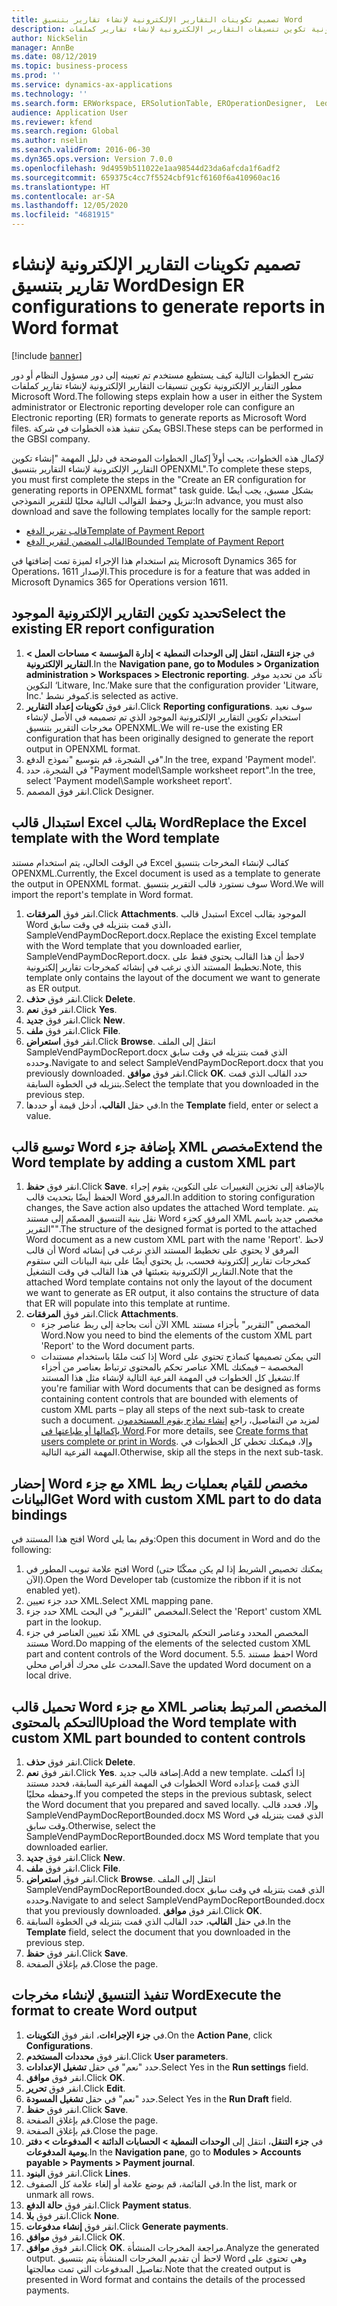 ```yaml
---
title: تصميم تكوينات التقارير الإلكترونية لإنشاء تقارير بتنسيق Word
description: تشرح الخطوات التالية كيف يستطيع مستخدم تم تعيينه إلى دور مسؤول النظام أو دور مطور التقارير الإلكترونية تكوين تنسيقات التقارير الإلكترونية لإنشاء تقارير كملفات Microsoft Word.
author: NickSelin
manager: AnnBe
ms.date: 08/12/2019
ms.topic: business-process
ms.prod: ''
ms.service: dynamics-ax-applications
ms.technology: ''
ms.search.form: ERWorkspace, ERSolutionTable, EROperationDesigner,  LedgerJournalTable, LedgerJournalTransVendPaym
audience: Application User
ms.reviewer: kfend
ms.search.region: Global
ms.author: nselin
ms.search.validFrom: 2016-06-30
ms.dyn365.ops.version: Version 7.0.0
ms.openlocfilehash: 9d4959b511022e1aa98544d23da6afcda1f6adf2
ms.sourcegitcommit: 659375c4cc7f5524cbf91cf6160f6a410960ac16
ms.translationtype: HT
ms.contentlocale: ar-SA
ms.lasthandoff: 12/05/2020
ms.locfileid: "4681915"
---
```

# <a name="design-er-configurations-to-generate-reports-in-word-format"></a><span data-ttu-id="1f29e-103">تصميم تكوينات التقارير الإلكترونية لإنشاء تقارير بتنسيق Word</span><span class="sxs-lookup"><span data-stu-id="1f29e-103">Design ER configurations to generate reports in Word format</span></span>

[!include [banner](../../includes/banner.md)]

<span data-ttu-id="1f29e-104">تشرح الخطوات التالية كيف يستطيع مستخدم تم تعيينه إلى دور مسؤول النظام أو دور مطور التقارير الإلكترونية تكوين تنسيقات التقارير الإلكترونية لإنشاء تقارير كملفات Microsoft Word.</span><span class="sxs-lookup"><span data-stu-id="1f29e-104">The following steps explain how a user in either the System administrator or Electronic reporting developer role can configure an Electronic reporting (ER) formats to generate reports as Microsoft Word files.</span></span> <span data-ttu-id="1f29e-105">يمكن تنفيذ هذه الخطوات في شركة GBSI.</span><span class="sxs-lookup"><span data-stu-id="1f29e-105">These steps can be performed in the GBSI company.</span></span>

<span data-ttu-id="1f29e-106">لإكمال هذه الخطوات، يجب أولاً إكمال الخطوات الموضحة في دليل المهمة "إنشاء تكوين التقارير الإلكترونية لإنشاء التقارير بتنسيق OPENXML‬".</span><span class="sxs-lookup"><span data-stu-id="1f29e-106">To complete these steps, you must first complete the steps in the "Create an ER configuration for generating reports in OPENXML format" task guide.</span></span> <span data-ttu-id="1f29e-107">بشكل مسبق، يجب أيضًا تنزيل وحفظ القوالب التالية محليًا للتقرير النموذجي:</span><span class="sxs-lookup"><span data-stu-id="1f29e-107">In advance, you must also download and save the following templates locally for the sample report:</span></span>

- [<span data-ttu-id="1f29e-108">قالب تقرير الدفع</span><span class="sxs-lookup"><span data-stu-id="1f29e-108">Template of Payment Report</span></span>](https://go.microsoft.com/fwlink/?linkid=862266)
- [<span data-ttu-id="1f29e-109">القالب المضمن لتقرير الدفع</span><span class="sxs-lookup"><span data-stu-id="1f29e-109">Bounded Template of Payment Report</span></span>](https://go.microsoft.com/fwlink/?linkid=862266)


<span data-ttu-id="1f29e-110">يتم استخدام هذا الإجراء لميزة تمت إضافتها في Microsoft Dynamics 365 for Operations، الإصدار 1611.</span><span class="sxs-lookup"><span data-stu-id="1f29e-110">This procedure is for a feature that was added in Microsoft Dynamics 365 for Operations version 1611.</span></span>


## <a name="select-the-existing-er-report-configuration"></a><span data-ttu-id="1f29e-111">تحديد تكوين التقارير الإلكترونية الموجود</span><span class="sxs-lookup"><span data-stu-id="1f29e-111">Select the existing ER report configuration</span></span>
1. <span data-ttu-id="1f29e-112">في **جزء التنقل، انتقل إلى الوحدات النمطية > إدارة المؤسسة > مساحات العمل > التقارير الإلكترونية**.</span><span class="sxs-lookup"><span data-stu-id="1f29e-112">In the **Navigation pane, go to Modules > Organization administration > Workspaces > Electronic reporting**.</span></span> <span data-ttu-id="1f29e-113">تأكد من تحديد موفر التكوين ‘Litware, Inc.’</span><span class="sxs-lookup"><span data-stu-id="1f29e-113">Make sure that the configuration provider 'Litware, Inc.'</span></span> <span data-ttu-id="1f29e-114">كموفر نشط.</span><span class="sxs-lookup"><span data-stu-id="1f29e-114">is selected as active.</span></span>  
2. <span data-ttu-id="1f29e-115">انقر فوق **تكوينات إعداد التقارير‬**.</span><span class="sxs-lookup"><span data-stu-id="1f29e-115">Click **Reporting configurations**.</span></span> <span data-ttu-id="1f29e-116">سوف نعيد استخدام تكوين التقارير الإلكترونية الموجود الذي تم تصميمه في الأصل لإنشاء مخرجات التقرير بتنسيق OPENXML.</span><span class="sxs-lookup"><span data-stu-id="1f29e-116">We will re-use the existing ER configuration that has been originally designed to generate the report output in OPENXML format.</span></span>  
3. <span data-ttu-id="1f29e-117">في الشجرة، قم بتوسيع "نموذج الدفع".</span><span class="sxs-lookup"><span data-stu-id="1f29e-117">In the tree, expand 'Payment model'.</span></span>
4. <span data-ttu-id="1f29e-118">في الشجرة، حدد "Payment model\Sample worksheet report".</span><span class="sxs-lookup"><span data-stu-id="1f29e-118">In the tree, select 'Payment model\Sample worksheet report'.</span></span>
5. <span data-ttu-id="1f29e-119">انقر فوق المصمم.</span><span class="sxs-lookup"><span data-stu-id="1f29e-119">Click Designer.</span></span>

## <a name="replace-the-excel-template-with-the-word-template"></a><span data-ttu-id="1f29e-120">استبدال قالب Excel بقالب Word</span><span class="sxs-lookup"><span data-stu-id="1f29e-120">Replace the Excel template with the Word template</span></span>

<span data-ttu-id="1f29e-121">في الوقت الحالي، يتم استخدام مستند Excel كقالب لإنشاء المخرجات بتنسيق OPENXML.</span><span class="sxs-lookup"><span data-stu-id="1f29e-121">Currently, the Excel document is used as a template to generate the output in OPENXML format.</span></span> <span data-ttu-id="1f29e-122">سوف نستورد قالب التقرير بتنسيق Word.</span><span class="sxs-lookup"><span data-stu-id="1f29e-122">We will import the report's template in Word format.</span></span>

1. <span data-ttu-id="1f29e-123">انقر فوق **المرفقات**.</span><span class="sxs-lookup"><span data-stu-id="1f29e-123">Click **Attachments**.</span></span> <span data-ttu-id="1f29e-124">استبدل قالب Excel الموجود بقالب Word الذي قمت بتنزيله في وقت سابق، SampleVendPaymDocReport.docx.</span><span class="sxs-lookup"><span data-stu-id="1f29e-124">Replace the existing Excel template with the Word template that you downloaded earlier, SampleVendPaymDocReport.docx.</span></span> <span data-ttu-id="1f29e-125">لاحظ أن هذا القالب يحتوي فقط على تخطيط المستند الذي نرغب في إنشائه كمخرجات تقارير إلكترونية.</span><span class="sxs-lookup"><span data-stu-id="1f29e-125">Note, this template only contains the layout of the document we want to generate as ER output.</span></span>  
2. <span data-ttu-id="1f29e-126">انقر فوق **حذف**.</span><span class="sxs-lookup"><span data-stu-id="1f29e-126">Click **Delete**.</span></span>
3. <span data-ttu-id="1f29e-127">انقر فوق **نعم**.</span><span class="sxs-lookup"><span data-stu-id="1f29e-127">Click **Yes**.</span></span>
4. <span data-ttu-id="1f29e-128">انقر فوق **جديد**.</span><span class="sxs-lookup"><span data-stu-id="1f29e-128">Click **New**.</span></span>
5. <span data-ttu-id="1f29e-129">انقر فوق **ملف**.</span><span class="sxs-lookup"><span data-stu-id="1f29e-129">Click **File**.</span></span>
6. <span data-ttu-id="1f29e-130">انقر فوق **استعراض**.</span><span class="sxs-lookup"><span data-stu-id="1f29e-130">Click **Browse**.</span></span> <span data-ttu-id="1f29e-131">انتقل إلى الملف SampleVendPaymDocReport.docx الذي قمت بتنزيله في وقت سابق وحدده.</span><span class="sxs-lookup"><span data-stu-id="1f29e-131">Navigate to and select SampleVendPaymDocReport.docx that you previously downloaded.</span></span> <span data-ttu-id="1f29e-132">انقر فوق **موافق**.</span><span class="sxs-lookup"><span data-stu-id="1f29e-132">Click **OK**.</span></span> <span data-ttu-id="1f29e-133">حدد القالب الذي قمت بتنزيله في الخطوة السابقة.</span><span class="sxs-lookup"><span data-stu-id="1f29e-133">Select the template that you downloaded in the previous step.</span></span>  
7. <span data-ttu-id="1f29e-134">في حقل **القالب**، أدخل قيمة أو حددها.</span><span class="sxs-lookup"><span data-stu-id="1f29e-134">In the **Template** field, enter or select a value.</span></span>

## <a name="extend-the-word-template-by-adding-a-custom-xml-part"></a><span data-ttu-id="1f29e-135">توسيع قالب Word بإضافة جزء XML مخصص</span><span class="sxs-lookup"><span data-stu-id="1f29e-135">Extend the Word template by adding a custom XML part</span></span>
1. <span data-ttu-id="1f29e-136">انقر فوق **حفظ**.</span><span class="sxs-lookup"><span data-stu-id="1f29e-136">Click **Save**.</span></span> <span data-ttu-id="1f29e-137">بالإضافة إلى تخزين التغييرات على التكوين، يقوم إجراء الحفظ أيضًا بتحديث قالب Word المرفق.</span><span class="sxs-lookup"><span data-stu-id="1f29e-137">In addition to storing configuration changes, the Save action also updates the attached Word template.</span></span> <span data-ttu-id="1f29e-138">يتم نقل بنية التنسيق المصمّم إلى مستند Word المرفق كجزء XML مخصص جديد باسم "التقرير".</span><span class="sxs-lookup"><span data-stu-id="1f29e-138">The structure of the designed format is ported to the attached Word document as a new custom XML part with the name 'Report'.</span></span> <span data-ttu-id="1f29e-139">لاحظ أن قالب Word المرفق لا يحتوي على تخطيط المستند الذي نرغب في إنشائه كمخرجات تقارير إلكترونية فحسب، بل يحتوي أيضًا على بنية البيانات التي ستقوم التقارير الإلكترونية بتعبئتها في هذا القالب في وقت التشغيل.</span><span class="sxs-lookup"><span data-stu-id="1f29e-139">Note that the attached Word template contains not only the layout of the document we want to generate as ER output, it also contains the structure of data that ER will populate into this template at runtime.</span></span>  
2. <span data-ttu-id="1f29e-140">انقر فوق **المرفقات**.</span><span class="sxs-lookup"><span data-stu-id="1f29e-140">Click **Attachments**.</span></span>
    + <span data-ttu-id="1f29e-141">الآن أنت بحاجة إلى ربط عناصر جزء XML المخصص "التقرير" بأجزاء مستند Word.</span><span class="sxs-lookup"><span data-stu-id="1f29e-141">Now you need to bind the elements of the custom XML part 'Report' to the Word document parts.</span></span>  
    + <span data-ttu-id="1f29e-142">إذا كنت ملمًا باستخدام مستندات Word التي يمكن تصميمها كنماذج تحتوي على عناصر تحكم بالمحتوى ترتباط بعناصر من أجزاء XML المخصصة – فيمكنك تشغيل كل الخطوات في المهمة الفرعية التالية لإنشاء مثل هذا المستند.</span><span class="sxs-lookup"><span data-stu-id="1f29e-142">If you're familiar with Word documents that can be designed as forms containing content controls that are bounded with elements of custom XML parts – play all steps of the next sub-task to create such a document.</span></span> <span data-ttu-id="1f29e-143">لمزيد من التفاصيل، راجع [إنشاء نماذج يقوم المستخدمون بإكمالها أو طباعتها في Word](https://support.office.com/article/Create-forms-that-users-complete-or-print-in-Word-040c5cc1-e309-445b-94ac-542f732c8c8b?ui=en-US&rs=en-US&ad=US).</span><span class="sxs-lookup"><span data-stu-id="1f29e-143">For more details, see [Create forms that users complete or print in Words](https://support.office.com/article/Create-forms-that-users-complete-or-print-in-Word-040c5cc1-e309-445b-94ac-542f732c8c8b?ui=en-US&rs=en-US&ad=US).</span></span> <span data-ttu-id="1f29e-144">وإلا، فيمكنك تخطي كل الخطوات في المهمة الفرعية التالية.</span><span class="sxs-lookup"><span data-stu-id="1f29e-144">Otherwise, skip all the steps in the next sub-task.</span></span>  

## <a name="get-word-with-custom-xml-part-to-do-data-bindings"></a><span data-ttu-id="1f29e-145">إحضار Word مع جزء XML مخصص للقيام بعمليات ربط البيانات</span><span class="sxs-lookup"><span data-stu-id="1f29e-145">Get Word with custom XML part to do data bindings</span></span>

<span data-ttu-id="1f29e-146">افتح هذا المستند في Word وقم بما يلي:</span><span class="sxs-lookup"><span data-stu-id="1f29e-146">Open this document in Word and do the following:</span></span>  
1. <span data-ttu-id="1f29e-147">افتح علامة تبويب المطور في Word (يمكنك تخصيص الشريط إذا لم يكن ممكّنًا حتى الآن).‬</span><span class="sxs-lookup"><span data-stu-id="1f29e-147">Open the Word Developer tab (customize the ribbon if it is not enabled yet).</span></span>
2. <span data-ttu-id="1f29e-148">حدد جزء تعيين XML.</span><span class="sxs-lookup"><span data-stu-id="1f29e-148">Select XML mapping pane.</span></span>
3. <span data-ttu-id="1f29e-149">حدد جزء XML المخصص "التقرير" في البحث.</span><span class="sxs-lookup"><span data-stu-id="1f29e-149">Select the 'Report' custom XML part in the lookup.</span></span>
4. <span data-ttu-id="1f29e-150">نفّذ تعيين العناصر في جزء XML المخصص المحدد وعناصر التحكم بالمحتوى في مستند Word.</span><span class="sxs-lookup"><span data-stu-id="1f29e-150">Do mapping of the elements of the selected custom XML part and content controls of the Word document.</span></span>  <span data-ttu-id="1f29e-151">5.</span><span class="sxs-lookup"><span data-stu-id="1f29e-151">5.</span></span> <span data-ttu-id="1f29e-152">احفظ مستند Word المحدث على محرك أقراص محلي.</span><span class="sxs-lookup"><span data-stu-id="1f29e-152">Save the updated Word document on a local drive.</span></span>  

## <a name="upload-the-word-template-with-custom-xml-part-bounded-to-content-controls"></a><span data-ttu-id="1f29e-153">تحميل قالب Word مع جزء XML المخصص المرتبط بعناصر التحكم بالمحتوى</span><span class="sxs-lookup"><span data-stu-id="1f29e-153">Upload the Word template with custom XML part bounded to content controls</span></span>
1. <span data-ttu-id="1f29e-154">انقر فوق **حذف**.</span><span class="sxs-lookup"><span data-stu-id="1f29e-154">Click **Delete**.</span></span>
2. <span data-ttu-id="1f29e-155">انقر فوق **نعم**.</span><span class="sxs-lookup"><span data-stu-id="1f29e-155">Click **Yes**.</span></span> <span data-ttu-id="1f29e-156">إضافة قالب جديد.</span><span class="sxs-lookup"><span data-stu-id="1f29e-156">Add a new template.</span></span> <span data-ttu-id="1f29e-157">إذا أكملت الخطوات في المهمة الفرعية السابقة، فحدد مستند Word الذي قمت بإعداده وحفظه محليًا.</span><span class="sxs-lookup"><span data-stu-id="1f29e-157">If you competed the steps in the previous subtask, select the Word document that you prepared and saved locally.</span></span> <span data-ttu-id="1f29e-158">وإلا، فحدد قالب SampleVendPaymDocReportBounded.docx MS Word الذي قمت بتنزيله في وقت سابق.</span><span class="sxs-lookup"><span data-stu-id="1f29e-158">Otherwise, select the SampleVendPaymDocReportBounded.docx MS Word template that you downloaded earlier.</span></span>  
3. <span data-ttu-id="1f29e-159">انقر فوق **جديد**.</span><span class="sxs-lookup"><span data-stu-id="1f29e-159">Click **New**.</span></span>
4. <span data-ttu-id="1f29e-160">انقر فوق **ملف**.</span><span class="sxs-lookup"><span data-stu-id="1f29e-160">Click **File**.</span></span>
5. <span data-ttu-id="1f29e-161">انقر فوق **استعراض**.</span><span class="sxs-lookup"><span data-stu-id="1f29e-161">Click **Browse**.</span></span> <span data-ttu-id="1f29e-162">انتقل إلى الملف SampleVendPaymDocReportBounded.docx الذي قمت بتنزيله في وقت سابق وحدده.</span><span class="sxs-lookup"><span data-stu-id="1f29e-162">Navigate to and select SampleVendPaymDocReportBounded.docx that you previously downloaded.</span></span> <span data-ttu-id="1f29e-163">انقر فوق **موافق**.</span><span class="sxs-lookup"><span data-stu-id="1f29e-163">Click **OK**.</span></span>
6. <span data-ttu-id="1f29e-164">في حقل **القالب**، حدد القالب الذي قمت بتنزيله في الخطوة السابقة.</span><span class="sxs-lookup"><span data-stu-id="1f29e-164">In the **Template** field, select the document that you downloaded in the previous step.</span></span>
7. <span data-ttu-id="1f29e-165">انقر فوق **حفظ**.</span><span class="sxs-lookup"><span data-stu-id="1f29e-165">Click **Save**.</span></span>
8. <span data-ttu-id="1f29e-166">قم بإغلاق الصفحة.</span><span class="sxs-lookup"><span data-stu-id="1f29e-166">Close the page.</span></span>

## <a name="execute-the-format-to-create-word-output"></a><span data-ttu-id="1f29e-167">تنفيذ التنسيق لإنشاء مخرجات Word</span><span class="sxs-lookup"><span data-stu-id="1f29e-167">Execute the format to create Word output</span></span>
1. <span data-ttu-id="1f29e-168">في **جزء الإجراءات**، انقر فوق **التكوينات**.</span><span class="sxs-lookup"><span data-stu-id="1f29e-168">On the **Action Pane**, click **Configurations**.</span></span>
2. <span data-ttu-id="1f29e-169">انقر فوق **محددات المستخدم**.</span><span class="sxs-lookup"><span data-stu-id="1f29e-169">Click **User parameters**.</span></span>
3. <span data-ttu-id="1f29e-170">حدد "نعم" في حقل **تشغيل الإعدادات**.</span><span class="sxs-lookup"><span data-stu-id="1f29e-170">Select Yes in the **Run settings** field.</span></span>
4. <span data-ttu-id="1f29e-171">انقر فوق **موافق**.</span><span class="sxs-lookup"><span data-stu-id="1f29e-171">Click **OK**.</span></span>
5. <span data-ttu-id="1f29e-172">انقر فوق **تحرير**.</span><span class="sxs-lookup"><span data-stu-id="1f29e-172">Click **Edit**.</span></span>
6. <span data-ttu-id="1f29e-173">حدد "نعم" في حقل **تشغيل المسودة‬**.</span><span class="sxs-lookup"><span data-stu-id="1f29e-173">Select Yes in the **Run Draft** field.</span></span>
7. <span data-ttu-id="1f29e-174">انقر فوق **حفظ**.</span><span class="sxs-lookup"><span data-stu-id="1f29e-174">Click **Save**.</span></span>
8. <span data-ttu-id="1f29e-175">قم بإغلاق الصفحة.</span><span class="sxs-lookup"><span data-stu-id="1f29e-175">Close the page.</span></span>
9. <span data-ttu-id="1f29e-176">قم بإغلاق الصفحة.</span><span class="sxs-lookup"><span data-stu-id="1f29e-176">Close the page.</span></span>
10. <span data-ttu-id="1f29e-177">في **جزء التنقل**، انتقل إلى **الوحدات النمطية > الحسابات الدائنة > المدفوعات > دفتر يومية المدفوعات**‬.</span><span class="sxs-lookup"><span data-stu-id="1f29e-177">In the **Navigation pane**, go to **Modules > Accounts payable > Payments > Payment journal**.</span></span>
11. <span data-ttu-id="1f29e-178">انقر فوق **البنود**.</span><span class="sxs-lookup"><span data-stu-id="1f29e-178">Click **Lines**.</span></span>
12. <span data-ttu-id="1f29e-179">في القائمة، قم بوضع علامة أو إلغاء علامة كل الصفوف.</span><span class="sxs-lookup"><span data-stu-id="1f29e-179">In the list, mark or unmark all rows.</span></span>
13. <span data-ttu-id="1f29e-180">انقر فوق **حالة الدفع**.</span><span class="sxs-lookup"><span data-stu-id="1f29e-180">Click **Payment status**.</span></span>
14. <span data-ttu-id="1f29e-181">انقر فوق **بلا**.</span><span class="sxs-lookup"><span data-stu-id="1f29e-181">Click **None**.</span></span>
15. <span data-ttu-id="1f29e-182">انقر فوق **إنشاء مدفوعات**.</span><span class="sxs-lookup"><span data-stu-id="1f29e-182">Click **Generate payments**.</span></span>
16. <span data-ttu-id="1f29e-183">انقر فوق **موافق**.</span><span class="sxs-lookup"><span data-stu-id="1f29e-183">Click **OK**.</span></span>
17. <span data-ttu-id="1f29e-184">انقر فوق **موافق**.</span><span class="sxs-lookup"><span data-stu-id="1f29e-184">Click **OK**.</span></span> <span data-ttu-id="1f29e-185">مراجعة المخرجات المنشأة.</span><span class="sxs-lookup"><span data-stu-id="1f29e-185">Analyze the generated output.</span></span> <span data-ttu-id="1f29e-186">لاحظ أن تقديم المخرجات المنشأة يتم بتنسيق Word وهي تحتوي على تفاصيل المدفوعات التي تمت معالجتها.</span><span class="sxs-lookup"><span data-stu-id="1f29e-186">Note that the created output is presented in Word format and contains the details of the processed payments.</span></span>  

